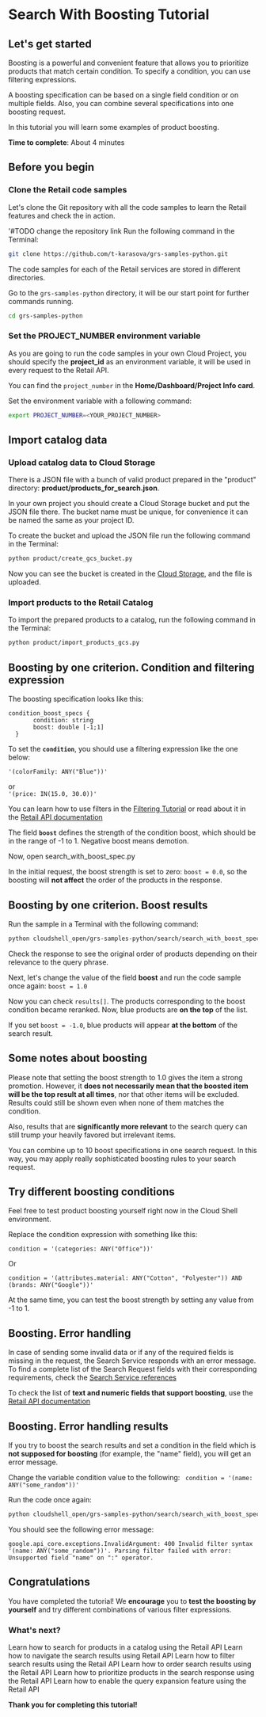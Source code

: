 # **Search With Boosting Tutorial**

## Let's get started

Boosting is a powerful and convenient feature that allows you to prioritize products that match certain condition.
To specify a condition, you can use filtering expressions.

A boosting specification can be based on a single field condition or on multiple fields. Also, you can combine several specifications into one boosting request.

In this tutorial you will learn some examples of product boosting.


**Time to complete**: About 4 minutes

## Before you begin

### Clone the Retail code samples

Let's clone the Git repository with all the code samples to learn the Retail features and check the in action.

'#TODO change the repository link
Run the following command in the Terminal:
```bash
git clone https://github.com/t-karasova/grs-samples-python.git
```

The code samples for each of the Retail services are stored in different directories.

Go to the ```grs-samples-python``` directory, it will be our start point for further commands running.
```bash
cd grs-samples-python
```

### Set the PROJECT_NUMBER environment variable

As you are going to run the code samples in your own Cloud Project, you should specify the **project_id** as an environment variable, it will be used in every request to the Retail API.

You can find the ```project_number``` in the **Home/Dashboard/Project Info card**.

Set the environment variable with a following command:
```bash
export PROJECT_NUMBER=<YOUR_PROJECT_NUMBER>
```

## Import catalog data

### Upload catalog data to Cloud Storage

There is a JSON file with a bunch of valid product prepared in the "product" directory: **product/products_for_search.json**.

In your own project you should create a Cloud Storage bucket and put the JSON file there.
The bucket name must be unique, for convenience it can be named the same as your project ID.

To create the bucket and upload the JSON file run the following command in the Terminal:

```bash
python product/create_gcs_bucket.py
```

Now you can see the bucket is created in the [Cloud Storage](pantheon.corp.google.com/storage/browser), and the file is uploaded.

### Import products to the Retail Catalog

To import the prepared products to a catalog, run the following command in the Terminal:

```bash
python product/import_products_gcs.py
```

## Boosting by one criterion. Condition and filtering expression 

The boosting specification looks like this:
  
  ```
  condition_boost_specs {
         condition: string
         boost: double [-1;1]
    }
```

To set the **```condition```**, you should use a filtering expression like the one below:

```'(colorFamily: ANY("Blue"))'``` 

or  
```'(price: IN(15.0, 30.0))'```

You can learn how to use filters in the [Filtering Tutorial](tutorial_filtering.md) 
or read about it in the [Retail API documentation](https://cloud.google.com/retail/docs/filter-and-order#filter) 

The field **```boost```** defines the strength of the condition boost, which should be in the range of -1 to 1. Negative boost means demotion.

Now, open <walkthrough-editor-select-regex filePath="cloudshell_open/grs-samples-python/search/search_with_boost_spec.py" regex="boost.*0">search_with_boost_spec.py</walkthrough-editor-select-regex>

In the initial request, the boost strength is set to zero: ```boost = 0.0```, so the boosting will **not affect** the order of the products in the response.

## Boosting by one criterion. Boost results

Run the sample in a Terminal with the following command:
```bash
python cloudshell_open/grs-samples-python/search/search_with_boost_spec.py
```
Check the response to see the original order of products depending on their relevance to the query phrase.

Next, let's change the value of the field **boost** and run the code sample once again:
```boost = 1.0```

Now you can check ```results[]```. The products corresponding to the boost condition became reranked. Now, blue products are **on the top** of the list.

If you set ```boost = -1.0```, blue products will appear **at the bottom** of the search result.

## Some notes about boosting

Please note that setting the boost strength to 1.0 gives the item a strong promotion. However, it **does not necessarily mean that the boosted item will be the top result at all times**, nor that other items will be excluded. 
Results could still be shown even when none of them matches the condition. 

Also, results that are **significantly more relevant** to the search query can still trump your heavily favored but irrelevant items.

You can combine up to 10 boost specifications in one search request. In this way, you may apply really sophisticated boosting rules to your search request.

## Try different boosting conditions

Feel free to test product boosting yourself right now in the Cloud Shell environment.

Replace the <walkthrough-editor-select-regex filePath="cloudshell_open/grs-samples-python/search/search_with_boost_spec.py" regex="condition = '.*'">condition</walkthrough-editor-select-regex> expression with something like this:

```
condition = '(categories: ANY("Office"))'
```

Or
```
condition = '(attributes.material: ANY("Cotton", "Polyester")) AND (brands: ANY("Google"))'
```

At the same time, you can test the <walkthrough-editor-select-regex filePath="cloudshell_open/grs-samples-python/search/search_with_boost_spec.py" regex="boost = /D.*">boost strength</walkthrough-editor-select-regex> by setting any value from -1 to 1.

## Boosting. Error handling

In case of sending some invalid data or if any of the required fields is missing in the request, the Search Service responds with an error message.
To find a complete list of the Search Request fields with their corresponding requirements, check the [Search Service references](https://cloud.google.com/retail/docs/reference/rpc/google.cloud.retail.v2#searchservice)

To check the list of **text and numeric fields that support boosting**, use the [Retail API documentation](https://cloud.google.com/retail/docs/filter-and-order#filter)

## Boosting. Error handling results

If you try to boost the search results and set a condition in the field which is **not supposed for boosting** (for example, the "name" field), you will get an error message.

Change the variable <walkthrough-editor-select-regex filePath="cloudshell_open/grs-samples-python/search/search_with_boost_spec.py" regex="condition = '.*'">condition</walkthrough-editor-select-regex> value to the following:
``` condition = '(name: ANY("some_random"))'```

Run the code once again:
```bash
python cloudshell_open/grs-samples-python/search/search_with_boost_spec.py
```

You should see the following error message:

```google.api_core.exceptions.InvalidArgument: 400 Invalid filter syntax '(name: ANY("some_random"))'. Parsing filter failed with error: Unsupported field "name" on ":" operator.```

## Congratulations

<walkthrough-conclusion-trophy></walkthrough-conclusion-trophy>

You have completed the tutorial! We **encourage** you to **test the boosting by yourself** and try different combinations of various filter expressions.

### What's next?

<walkthrough-tutorial-card id="retail_api_querying_python_v2" title="Search simple query tutorial" keepPrevious=true>
Learn how to search for products in a catalog using the Retail API</walkthrough-tutorial-card>

<walkthrough-tutorial-card id="retail_api_pagination_python_v2" title="Search with pagination tutorial" keepPrevious=true>
Learn how to navigate the search results using Retail API</walkthrough-tutorial-card>

<walkthrough-tutorial-card id="retail_api_filtering_python_v2" title="Search with filtering tutorial" keepPrevious=true>
Learn how to filter search results using the Retail API</walkthrough-tutorial-card>

<walkthrough-tutorial-card id="retail_api_ordering_python_v2" title="Search with ordering tutorial" keepPrevious=true>
Learn how to order search results using the Retail API</walkthrough-tutorial-card>

<walkthrough-tutorial-card id="retail_api_boosting_python_v2" title="Search with boosting tutorial" keepPrevious=true>
Learn how to prioritize products in the search response using the Retail API</walkthrough-tutorial-card>

<walkthrough-tutorial-card id="retail_api_query_expansion_python_v2" title="Search with query expansion tutorial" keepPrevious=true>
Learn how to enable the query expansion feature using the Retail API</walkthrough-tutorial-card>


**Thank you for completing this tutorial!**

